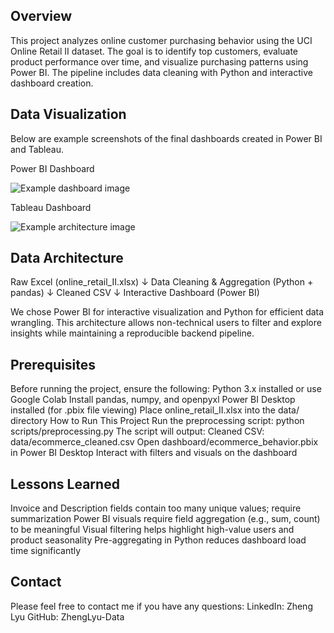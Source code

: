 ## Overview

This project analyzes online customer purchasing behavior using the UCI Online Retail II dataset. The goal is to identify top customers, evaluate product performance over time, and visualize purchasing patterns using Power BI. The pipeline includes data cleaning with Python and interactive dashboard creation.

## Data Visualization

Below are example screenshots of the final dashboards created in Power BI and Tableau.

Power BI Dashboard

![Example dashboard image](example-dashboard.png)

Tableau Dashboard

![Example architecture image](example-architecture.png)


## Data Architecture

Raw Excel (online_retail_II.xlsx)
      ↓
Data Cleaning & Aggregation (Python + pandas)
      ↓
Cleaned CSV
      ↓
Interactive Dashboard (Power BI)

We chose Power BI for interactive visualization and Python for efficient data wrangling. This architecture allows non-technical users to filter and explore insights while maintaining a reproducible backend pipeline.

## Prerequisites

Before running the project, ensure the following:
Python 3.x installed or use Google Colab
Install pandas, numpy, and openpyxl
Power BI Desktop installed (for .pbix file viewing)
Place online_retail_II.xlsx into the data/ directory
How to Run This Project
Run the preprocessing script:
python scripts/preprocessing.py
The script will output:
Cleaned CSV: data/ecommerce_cleaned.csv
Open dashboard/ecommerce_behavior.pbix in Power BI Desktop
Interact with filters and visuals on the dashboard

## Lessons Learned

Invoice and Description fields contain too many unique values; require summarization
Power BI visuals require field aggregation (e.g., sum, count) to be meaningful
Visual filtering helps highlight high-value users and product seasonality
Pre-aggregating in Python reduces dashboard load time significantly

## Contact

Please feel free to contact me if you have any questions: LinkedIn: Zheng Lyu GitHub: ZhengLyu-Data
